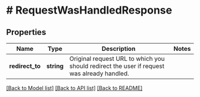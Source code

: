 # # RequestWasHandledResponse

## Properties

Name | Type | Description | Notes
------------ | ------------- | ------------- | -------------
**redirect_to** | **string** | Original request URL to which you should redirect the user if request was already handled. |

[[Back to Model list]](../../README.md#models) [[Back to API list]](../../README.md#endpoints) [[Back to README]](../../README.md)

